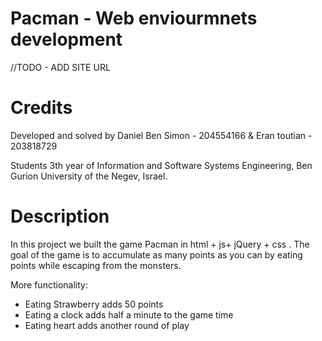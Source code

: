 # Pacman - Web enviourmnets development

//TODO - ADD SITE URL

# Credits
Developed and solved by Daniel Ben Simon - 204554166 & Eran toutian - 203818729

Students 3th year of Information and Software Systems Engineering, Ben Gurion University of the Negev, Israel.

# Description
In this project we built the game Pacman in html + js+ jQuery + css . 
The goal of the game is to accumulate as many points as you can by eating points while escaping from the monsters.

More functionality:
- Eating Strawberry adds 50 points
- Eating a clock adds half a minute to the game time
- Eating heart adds another round of play
